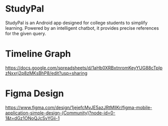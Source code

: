# StudyPal
StudyPal is an Android app designed for college students to simplify learning. Powered by an intelligent chatbot, it provides precise references for the given query.

# Timeline Graph
https://docs.google.com/spreadsheets/d/1aHb0XRBxtnromKeyYUG88cTpIpzNxxrj2p8zMKsBhP8/edit?usp=sharing

# Figma Design
https://www.figma.com/design/1jejefcMvJE5azJRtMllKr/figma-mobile-application-simple-design-(Community)?node-id=0-1&t=dGz1ONoQJcSvYGii-1
